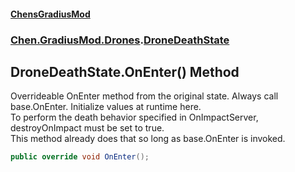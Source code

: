 
#### [ChensGradiusMod](./index 'index')

### [Chen.GradiusMod.Drones](./Y-iPobZkdIiJ9feSuBjDaQ 'Chen.GradiusMod.Drones').[DroneDeathState](./8ui+PJgGZL18czsU0lHbsw 'Chen.GradiusMod.Drones.DroneDeathState')

## DroneDeathState.OnEnter() Method
Overrideable OnEnter method from the original state. Always call base.OnEnter. Initialize values at runtime here.  
To perform the death behavior specified in OnImpactServer, destroyOnImpact must be set to true.  
This method already does that so long as base.OnEnter is invoked.  
```csharp
public override void OnEnter();
```

